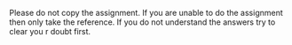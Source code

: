 Please do not copy the assignment. If you are unable to do the assignment then only take the reference. If you do not understand the answers try to clear you r doubt first.
